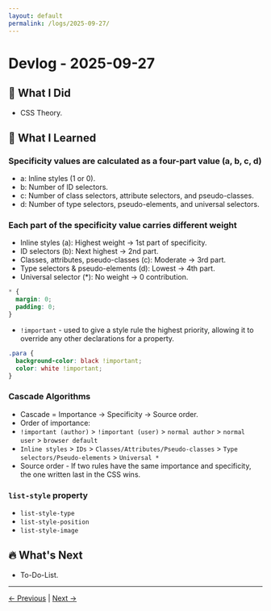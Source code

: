 ```yaml
---
layout: default
permalink: /logs/2025-09-27/
---
```


# Devlog - 2025-09-27

## 🚀 What I Did

- CSS Theory.

## 🧠 What I Learned

### Specificity values are calculated as a four-part value (a, b, c, d)

- a: Inline styles (1 or 0).
- b: Number of ID selectors.
- c: Number of class selectors, attribute selectors, and pseudo-classes.
- d: Number of type selectors, pseudo-elements, and universal selectors.

### Each part of the specificity value carries different weight

- Inline styles (a): Highest weight → 1st part of specificity.
- ID selectors (b): Next highest → 2nd part.
- Classes, attributes, pseudo-classes (c): Moderate → 3rd part.
- Type selectors & pseudo-elements (d): Lowest → 4th part.
- Universal selector (*): No weight → 0 contribution.

```css
* {
  margin: 0;
  padding: 0;
}
```

- `!important` - used to give a style rule the highest priority, allowing it to override any other declarations for a property.

```css
.para {
  background-color: black !important;
  color: white !important;
}
```

### Cascade Algorithms

- Cascade = Importance → Specificity → Source order.
- Order of importance:
- `!important (author)` > `!important (user)` > `normal author` > `normal user` > `browser default`
- `Inline styles` > `IDs` > `Classes/Attributes/Pseudo-classes` > `Type selectors/Pseudo-elements` > `Universal *`
- Source order - If two rules have the same importance and specificity, the one written last in the CSS wins.

### `list-style` property

- `list-style-type`
- `list-style-position`
- `list-style-image`

## 🔥 What's Next

- To-Do-List.

---

[← Previous]({{site.baseurl}}/logs/2025-09-25/) | [Next →]({{site.baseurl}}/logs/2025-09-30/)
